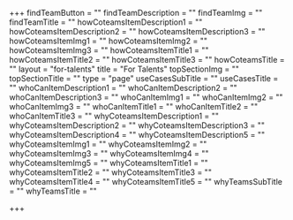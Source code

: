 +++
findTeamButton = ""
findTeamDescription = ""
findTeamImg = ""
findTeamTitle = ""
howCoteamsItemDescription1 = ""
howCoteamsItemDescription2 = ""
howCoteamsItemDescription3 = ""
howCoteamsItemImg1 = ""
howCoteamsItemImg2 = ""
howCoteamsItemImg3 = ""
howCoteamsItemTitle1 = ""
howCoteamsItemTitle2 = ""
howCoteamsItemTitle3 = ""
howCoteamsTitle = ""
layout = "for-talents"
title = "For Talents"
topSectionImg = ""
topSectionTitle = ""
type = "page"
useCasesSubTitle = ""
useCasesTitle = ""
whoCanItemDescription1 = ""
whoCanItemDescription2 = ""
whoCanItemDescription3 = ""
whoCanItemImg1 = ""
whoCanItemImg2 = ""
whoCanItemImg3 = ""
whoCanItemTitle1 = ""
whoCanItemTitle2 = ""
whoCanItemTitle3 = ""
whyCoteamsItemDescription1 = ""
whyCoteamsItemDescription2 = ""
whyCoteamsItemDescription3 = ""
whyCoteamsItemDescription4 = ""
whyCoteamsItemDescription5 = ""
whyCoteamsItemImg1 = ""
whyCoteamsItemImg2 = ""
whyCoteamsItemImg3 = ""
whyCoteamsItemImg4 = ""
whyCoteamsItemImg5 = ""
whyCoteamsItemTitle1 = ""
whyCoteamsItemTitle2 = ""
whyCoteamsItemTitle3 = ""
whyCoteamsItemTitle4 = ""
whyCoteamsItemTitle5 = ""
whyTeamsSubTitle = ""
whyTeamsTitle = ""

+++
